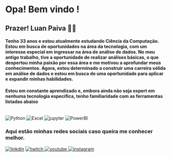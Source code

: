 # Opa! Bem vindo ! 

## Prazer! Luan Paiva 🤙🏻

#### Tenho 33 anos e estou atualmente estudando Ciência da Computação. Estou em busca de oportunidades na área da tecnologia, com um interesse especial em ingressar na área de análise de dados. No meu antigo trabalho, tive a oportunidade de realizar análises básicas, o que despertou minha paixão por essa área e me motivou a aprofundar meus conhecimentos. Agora, estou determinado a construir uma carreira sólida em análise de dados e estou em busca de uma oportunidade para aplicar e expandir minhas habilidades.

#### Estou em constante aprendizado e, embora ainda não seja expert em nenhuma tecnologia específica, tenho familiaridade com as ferramentas listadas abaixo

<div style="display: inline_block"><br>
    <img aling="center" alt="Python" src= "https://img.shields.io/badge/Python-14354C?style=for-the-badge&logo=python&logoColor=white" /> 
    <img aling="center" alt="Excel"  src="https://img.shields.io/badge/Microsoft_Excel-217346?style=for-the-badge&logo=microsoft-excel&logoColor=white" /> 
<img aling="center" alt="jupyter" src="https://img.shields.io/badge/Made%20with-Jupyter-orange?style=for-the-badge&logo=Jupyter" />
    <img aling="center" alt="PowerBI" src="https://img.shields.io/badge/power_bi-F2C811?style=for-the-badge&logo=powerbi&logoColor=black"/>
</div>

### Aqui estão minhas redes sociais caso queira me conhecer melhor. 

[![linkdin](https://img.shields.io/badge/LinkedIn-0077B5?style=for-the-badge&logo=linkedin&logoColor=white)](https://www.linkedin.com/in/luan-paiva-a24935284/) [![twitch](https://img.shields.io/badge/Twitch-9146FF?style=for-the-badge&logo=twitch&logoColor=white) ](https://www.twitch.tv/pdf1)[![youtube](https://img.shields.io/badge/YouTube-FF0000?style=for-the-badge&logo=youtube&logoColor=white) ](https://www.youtube.com/@7pdf)[![instagram](https://img.shields.io/badge/Instagram-E4405F?style=for-the-badge&logo=instagram&logoColor=white)](https://www.instagram.com/7lpaiva/)        
